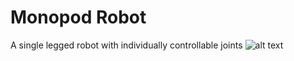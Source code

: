 # Monopod Robot
A single legged robot with individually controllable joints
![alt text](https://github.com/arushikhokhar/Monopod-Robot/blob/master/images/Screenshot%20from%202021-04-08%2023-31-03.png)
